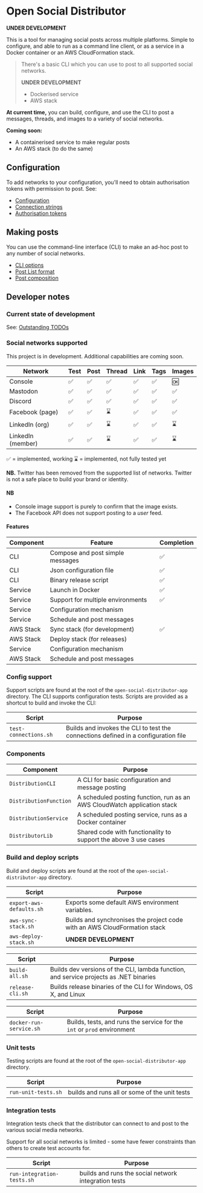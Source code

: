 # Open Social Distributor

**UNDER DEVELOPMENT**

This is a tool for managing social posts across multiple platforms. Simple to configure, and able to run as a command line client, or as a service in a Docker container or an AWS CloudFormation stack.

> There's a basic CLI which you can use to post to all supported social networks.
>
> **UNDER DEVELOPMENT**
>
> * Dockerised service
> * AWS stack

**At current time,** you can build, configure, and use the CLI to post a messages, threads, and images to a variety of social networks.

**Coming soon:**

* A containerised service to make regular posts
* An AWS stack (to do the same)

## Configuration

To add networks to your configuration, you'll need to obtain authorisation tokens with permission to post. See:

* [Configuration](configuration.md)
* [Connection strings](connection-strings.md)
* [Authorisation tokens](auth-tokens.md)

## Making posts

You can use the command-line interface (CLI) to make an ad-hoc post to any number of social networks.

* [CLI options](cli-options.md)
* [Post List format](post-list-format.md)
* [Post composition](post-composition.md)

## Developer notes

### Current state of development

See: [Outstanding TODOs](todos.md)

### Social networks supported

This project is in development. Additional capabilities are coming soon.

| Network | Test | Post | Thread | Link | Tags | Images |
|-|-|-|-|-|-|-|
| Console | ✅ | ✅ | ✅ | ✅ | ✅ | 🆗 |
| Mastodon | ✅ | ✅ | ✅ | ✅ | ✅ | ✅ |
| Discord | ✅ | ✅ | ✅ | ✅ | ✅ | ✅ |
| Facebook (page) | ✅ | ✅ | ⌛️ | ✅ | ✅ | ✅ |
| LinkedIn (org) | ✅ | ✅ | ⌛️ | ✅ | ✅ | ⌛️ |
| LinkedIn (member) | ✅ | ✅ | ⌛️ | ✅ | ✅ | ⌛️ |

✅ = implemented, working
⌛️ = implemented, not fully tested yet

**NB.** Twitter has been removed from the supported list of networks. Twitter is not a safe place to build your brand or identity.

#### NB

* Console image support is purely to confirm that the image exists.
* The Facebook API does not support posting to a _user_ feed.

#### Features

| Component | Feature | Completion |
|-|-|-|
| CLI | Compose and post simple messages | ✅ |
| CLI | Json configuration file | ✅ |
| CLI | Binary release script | ✅ |
| Service | Launch in Docker | ✅ |
| Service | Support for multiple environments | ✅ |
| Service | Configuration mechanism | |
| Service | Schedule and post messages | |
| AWS Stack | Sync stack (for development) | ✅ |
| AWS Stack | Deploy stack (for releases) | |
| Service | Configuration mechanism | |
| AWS Stack | Schedule and post messages | |

### Config support

Support scripts are found at the root of the `open-social-distributor-app` directory. The CLI supports configuration tests. Scripts are provided as a shortcut to build and invoke the CLI:

| Script | Purpose |
|-|-|
| `test-connections.sh` | Builds and invokes the CLI to test the connections defined in a configuration file |

### Components

| Component | Purpose |
|-|-|
| `DistributionCLI` | A CLI for basic configuration and message posting |
| `DistributionFunction` | A scheduled posting function, run as an AWS CloudWatch application stack |
| `DistributionService` | A scheduled posting service, runs as a Docker container |
| `DistributorLib` | Shared code with functionality to support the above 3 use cases |

### Build and deploy scripts

Build and deploy scripts are found at the root of the `open-social-distributor-app` directory.

| Script | Purpose |
|-|-|
| `export-aws-defaults.sh` | Exports some default AWS environment variables. |
| `aws-sync-stack.sh` | Builds and synchronises the project code with an AWS CloudFormation stack |
| `aws-deploy-stack.sh` | **UNDER DEVELOPMENT** |

| Script | Purpose |
|-|-|
| `build-all.sh` | Builds dev versions of the CLI, lambda function, and service projects as .NET binaries |
| `release-cli.sh` | Builds release binaries of the CLI for Windows, OS X, and Linux |

| Script | Purpose |
|-|-|
| `docker-run-service.sh` | Builds, tests, and runs the service for the `int` or `prod` environment |

### Unit tests

Testing scripts are found at the root of the `open-social-distributor-app` directory.

| Script | Purpose |
|-|-|
| `run-unit-tests.sh` | builds and runs all or some of the unit tests |

### Integration tests

Integration tests check that the distributor can connect to and post to the various social media networks.

Support for all social networks is limited - some have fewer constraints than others to create test accounts for.

| Script | Purpose |
|-|-|
| `run-integration-tests.sh` | builds and runs the social network integration tests |
